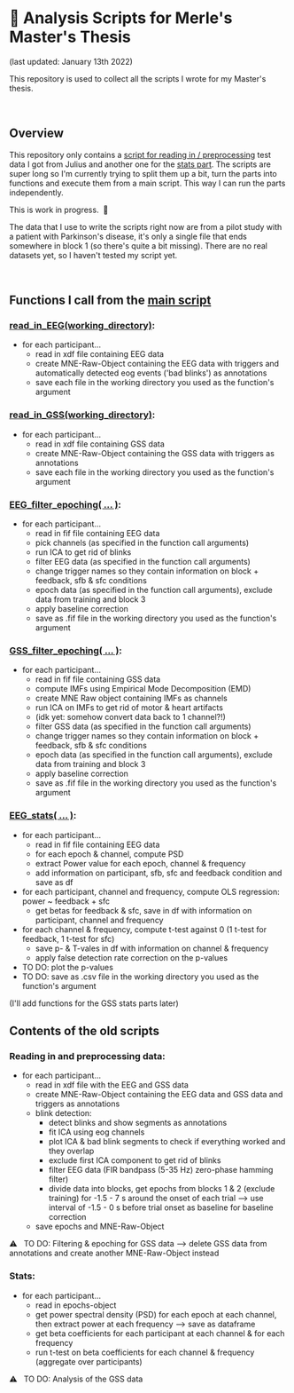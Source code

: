 # :closed_book: Analysis Scripts for Merle's Master's Thesis
(last updated: January 13th 2022)

This repository is used to collect all the scripts I wrote for my Master's thesis.

&nbsp;  

## Overview 
This repository only contains a [script for reading in / preprocessing](/old_scripts/read_and_preproc_data.py) test data I got from Julius and another one for the [stats part](/old_scripts/stats.py). The scripts are super long so I'm currently trying to split them up a bit, turn the parts into functions and execute them from a main script. This way I can run the parts independently.

This is work in progress.&nbsp;  🐢

The data that I use to write the scripts right now are from a pilot study with a patient with Parkinson's disease, it's only a single file that ends somewhere in block 1 (so there's quite a bit missing). There are no real datasets yet, so I haven't tested my script yet.

&nbsp;  

## Functions I call from the [main script](/main) 

### [read_in_EEG(working_directory)](EEG_read_xdf):
* for each participant...
    * read in xdf file containing EEG data
    * create MNE-Raw-Object containing the EEG data with triggers and automatically detected eog events ('bad blinks') as annotations
    * save each file in the working directory you used as the function's argument

### [read_in_GSS(working_directory)](GSS_read_xdf):
* for each participant...
    * read in xdf file containing GSS data
    * create MNE-Raw-Object containing the GSS data with triggers as annotations
    * save each file in the working directory you used as the function's argument


### [EEG_filter_epoching( ... )](EEG_preproc):
* for each participant...
    * read in fif file containing EEG data
    * pick channels (as specified in the function call arguments)
    * run ICA to get rid of blinks
    * filter EEG data (as specified in the function call arguments)
    * change trigger names so they contain information on block + feedback, sfb & sfc conditions
    * epoch data (as specified in the function call arguments), exclude data from training and block 3
    * apply baseline correction
    * save as .fif file in the working directory you used as the function's argument


### [GSS_filter_epoching( ... )](GSS_preproc):
* for each participant...
    * read in fif file containing GSS data
    * compute IMFs using Empirical Mode Decomposition (EMD)
    * create MNE Raw object containing IMFs as channels
    * run ICA on IMFs to get rid of motor & heart artifacts
    * (idk yet: somehow convert data back to 1 channel?!)
    * filter GSS data (as specified in the function call arguments)
    * change trigger names so they contain information on block + feedback, sfb & sfc conditions
    * epoch data (as specified in the function call arguments), exclude data from training and block 3
    * apply baseline correction
    * save as .fif file in the working directory you used as the function's argument


### [EEG_stats( ... )](EEG_stats):
* for each participant...
    * read in fif file containing EEG data
    * for each epoch & channel, compute PSD
    * extract Power value for each epoch, channel & frequency
    * add information on participant, sfb, sfc and feedback condition and save as df
* for each participant, channel and frequency, compute OLS regression: power ~ feedback + sfc
    * get betas for feedback & sfc, save in df with information on participant, channel and frequency
* for each channel & frequency, compute t-test against 0 (1 t-test for feedback, 1 t-test for sfc)
    * save p- & T-vales in df with information on channel & frequency
    * apply false detection rate correction on the p-values
* TO DO: plot the p-values
* TO DO: save as .csv file in the working directory you used as the function's argument

(I'll add functions for the GSS stats parts later)


## Contents of the old scripts

### Reading in and preprocessing data:
* for each participant...
    * read in xdf file with the EEG and GSS data
    * create MNE-Raw-Object containing the EEG data and GSS data and triggers as annotations
    * blink detection: 
        * detect blinks and show segments as annotations
        * fit ICA using eog channels
        * plot ICA & bad blink segments to check if everything worked and they overlap
        * exclude first ICA component to get rid of blinks
        * filter EEG data (FIR bandpass (5-35 Hz) zero-phase hamming filter)
        * divide data into blocks, get epochs from blocks 1 & 2 (exclude training) for -1.5 - 7 s around the onset of each trial 
--> use interval of -1.5 - 0 s before trial onset as baseline for baseline correction
    * save epochs and MNE-Raw-Object

:warning: &nbsp; TO DO: Filtering & epoching for GSS data 
--> delete GSS data from annotations and create another MNE-Raw-Object instead
&nbsp;

### Stats: 
* for each participant...
    * read in epochs-object
    * get power spectral density (PSD) for each epoch at each channel, then extract power at each frequency --> save as dataframe
    * get beta coefficients for each participant at each channel & for each frequency
    * run t-test on beta coefficients for each channel & frequency (aggregate over participants) 
     
:warning: &nbsp; TO DO: Analysis of the GSS data
